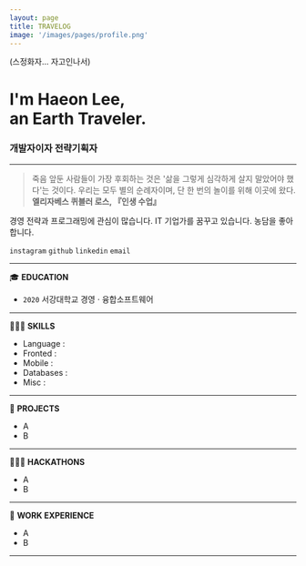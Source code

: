 ```yaml
---
layout: page
title: TRAVELOG
image: '/images/pages/profile.png'
---
```


(스정화자... 자고인나서)

# I'm Haeon Lee, <br/> an Earth Traveler.
### 개발자이자 전략기획자

---

> 죽음 앞둔 사람들이 가장 후회하는 것은 '삶을 그렇게 심각하게 살지 말았어야 했다'는 것이다.
우리는 모두 별의 순례자이며, 단 한 번의 놀이를 위해 이곳에 왔다. <br/> 
**엘리자베스 퀴블러 로스, 『인생 수업』**

경영 전략과 프로그래밍에 관심이 많습니다. IT 기업가를 꿈꾸고 있습니다. 농담을 좋아합니다. 

`instagram` `github` `linkedin` `email`

---

🎓 **EDUCATION** 
- `2020` 서강대학교 경영 · 융합소프트웨어

---

👩🏻‍💻 **SKILLS** 
- Language :
- Fronted :
- Mobile :
- Databases :
- Misc :

---

📑 **PROJECTS** 
- A
- B

---

🏃🏻‍♀️ **HACKATHONS** 
- A
- B

---

🏢 **WORK EXPERIENCE** 
- A
- B

---